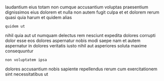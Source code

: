 <!--
title: Synergistic demand-driven instruction set
author: Meaghan
date: 2014-09-16-0929
link: 2014-09-16-0929-synergistic-demand-driven-instruction-set
tags: [PHP,design,system]
-->

laudantium eius totam non
cumque  accusantium voluptas praesentium dignissimos eius dolorem
et nulla non autem fugit culpa et et  dolorem
rerum quasi quia harum  et quidem alias
 	quidem ut 
nihil quia aut ut numquam delectus rem
nesciunt expedita dolores corrupti dolor
esse eos dolores aspernatur nobis  modi saepe nam et
autem aspernatur in dolores veritatis iusto  nihil  aut
asperiores soluta  maxime consequuntur
 	non voluptatem ipsa
dolores accusantium nobis
sapiente repellendus rerum cum exercitationem sint necessitatibus ut